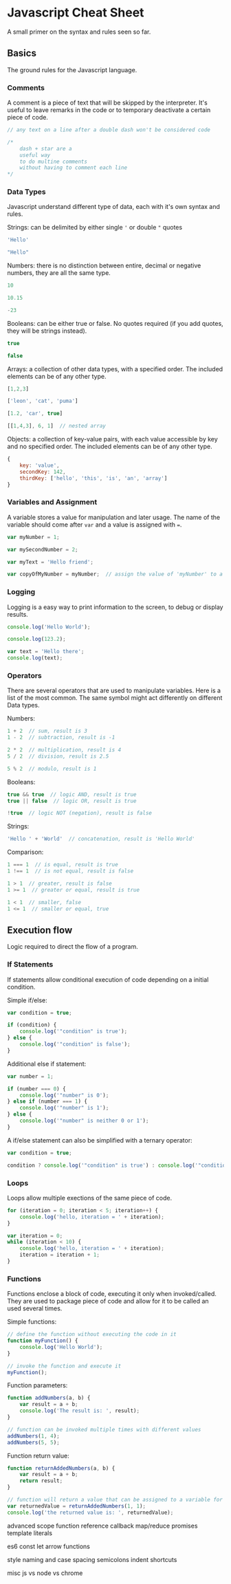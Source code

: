 # Javascript Cheat Sheet

A small primer on the syntax and rules seen so far.

## Basics

The ground rules for the Javascript language.

### Comments

A comment is a piece of text that will be skipped by the interpreter. It's useful to leave remarks in the code or to temporary deactivate a certain piece of code.

``` js
// any text on a line after a double dash won't be considered code
```

``` js
/*
    dash + star are a 
    useful way
    to do multine comments
    without having to comment each line
*/
```

### Data Types

Javascript understand different type of data, each with it's own syntax and rules.

Strings: can be delimited by either single `'` or double `"` quotes
``` js
'Hello'

"Hello"
```

Numbers: there is no distinction between entire, decimal or negative numbers, they are all the same type.
``` js
10 

10.15

-23
```

Booleans: can be either true or false. No quotes required (if you add quotes, they will be strings instead).
``` js
true

false
```

Arrays: a collection of other data types, with a specified order. The included elements can be of any other type.
``` js
[1,2,3]

['leon', 'cat', 'puma']

[1.2, 'car', true]

[[1,4,3], 6, 1]  // nested array
```

Objects: a collection of key-value pairs, with each value accessible by key and no specified order. The included elements can be of any other type.
``` js
{
    key: 'value',
    secondKey: 142,
    thirdKey: ['hello', 'this', 'is', 'an', 'array']
}
```

### Variables and Assignment

A variable stores a value for manipulation and later usage. The name of the variable should come after `var` and a value is assigned with `=`.

``` js
var myNumber = 1;

var mySecondNumber = 2;

var myText = 'Hello friend';

var copyOfMyNumber = myNumber;  // assign the value of 'myNumber' to a new var called 'copyOfMyNumber'
```

### Logging

Logging is a easy way to print information to the screen, to debug or display results.

``` js
console.log('Hello World');

console.log(123.2);

var text = 'Hello there';
console.log(text);
```

### Operators

There are several operators that are used to manipulate variables. Here is a list of the most common. The same symbol might act differently on different Data types.

Numbers:
``` js
1 + 2  // sum, result is 3
1 - 2  // subtraction, result is -1

2 * 2  // multiplication, result is 4
5 / 2  // division, result is 2.5

5 % 2  // modulo, result is 1
```

Booleans:
``` js
true && true  // logic AND, result is true
true || false  // logic OR, result is true

!true  // logic NOT (negation), result is false
```

Strings:
``` js
'Hello ' + 'World'  // concatenation, result is 'Hello World'
```

Comparison:
``` js
1 === 1  // is equal, result is true
1 !== 1  // is not equal, result is false

1 > 1  // greater, result is false
1 >= 1  // greater or equal, result is true

1 < 1  // smaller, false
1 <= 1  // smaller or equal, true
```

## Execution flow

Logic required to direct the flow of a program.

### If Statements

If statements allow conditional execution of code depending on a initial condition.

Simple if/else:
``` js
var condition = true;

if (condition) {
    console.log('"condition" is true');
} else {
    console.log('"condition" is false');
}
```

Additional else if statement:
``` js
var number = 1;

if (number === 0) {
    console.log('"number" is 0');
} else if (number === 1) {
    console.log('"number" is 1');
} else {
    console.log('"number" is neither 0 or 1');
}
```

A if/else statement can also be simplified with a ternary operator:
``` js
var condition = true;

condition ? console.log('"condition" is true') : console.log('"condition" is false')
```

### Loops

Loops allow multiple exections of the same piece of code.

``` js
for (iteration = 0; iteration < 5; iteration++) {
    console.log('hello, iteration = ' + iteration);
}
```

``` js
var iteration = 0;
while (iteration < 10) {
    console.log('hello, iteration = ' + iteration);
    iteration = iteration + 1;
}
```

### Functions

Functions enclose a block of code, executing it only when invoked/called. They are used to package piece of code and allow for it to be called an used several times.

Simple functions:
``` js 
// define the function without executing the code in it
function myFunction() {
    console.log('Hello World');
}

// invoke the function and execute it
myFunction();
```

Function parameters:
``` js
function addNumbers(a, b) {
    var result = a + b;
    console.log('The result is: ', result);
}

// function can be invoked multiple times with different values
addNumbers(1, 4);
addNumbers(5, 5);
```

Function return value:
``` js
function returnAddedNumbers(a, b) {
    var result = a + b;
    return result;
}

// function will return a value that can be assigned to a variable for further use
var returnedValue = returnAddedNumbers(1, 1);
console.log('the returned value is: ', returnedValue);
```





advanced
    scope
    function reference
    callback
    map/reduce
    promises
    template literals

es6
    const
    let
    arrow functions

style
    naming and case
    spacing
    semicolons
    indent
    shortcuts

misc
    js vs node vs chrome